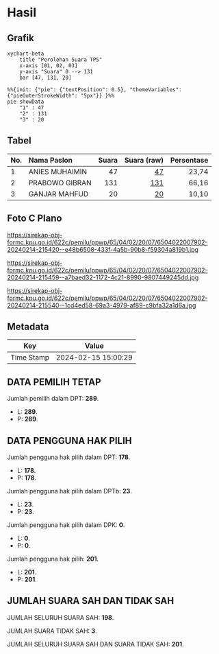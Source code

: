 # Hasil

## Grafik

```mermaid
xychart-beta
    title "Perolehan Suara TPS"
    x-axis [01, 02, 03]
    y-axis "Suara" 0 --> 131
    bar [47, 131, 20]
```

```mermaid
%%{init: {"pie": {"textPosition": 0.5}, "themeVariables": {"pieOuterStrokeWidth": "5px"}} }%%
pie showData
    "1" : 47
    "2" : 131
    "3" : 20
```

## Tabel

| No. | Nama Paslon    | Suara | Suara (raw) | Persentase |
|:--- |:-------------- | -----:| -----------:| ----------:|
| 1   | ANIES MUHAIMIN | 47    | [47][p-1]   | 23,74      |
| 2   | PRABOWO GIBRAN | 131   | [131][p-2]  | 66,16      |
| 3   | GANJAR MAHFUD  | 20    | [20][p-3]   | 10,10      |


[p-1]: https://github.com/gigit-pemilu/pemilu-2024-65-kalimantan-utara/blob/main/pilpres/hitung-suara/sub/65-kalimantan-utara/sub/04-tana-tidung/sub/02-sesayap-hilir/sub/2007-menjelutung/sub/902-tps/sub/paslon-1.txt
[p-2]: https://github.com/gigit-pemilu/pemilu-2024-65-kalimantan-utara/blob/main/pilpres/hitung-suara/sub/65-kalimantan-utara/sub/04-tana-tidung/sub/02-sesayap-hilir/sub/2007-menjelutung/sub/902-tps/sub/paslon-2.txt
[p-3]: https://github.com/gigit-pemilu/pemilu-2024-65-kalimantan-utara/blob/main/pilpres/hitung-suara/sub/65-kalimantan-utara/sub/04-tana-tidung/sub/02-sesayap-hilir/sub/2007-menjelutung/sub/902-tps/sub/paslon-3.txt

## Foto C Plano

https://sirekap-obj-formc.kpu.go.id/622c/pemilu/ppwp/65/04/02/20/07/6504022007902-20240214-215420--e48b6508-433f-4a5b-90b8-f59304a819b1.jpg

https://sirekap-obj-formc.kpu.go.id/622c/pemilu/ppwp/65/04/02/20/07/6504022007902-20240214-215459--a7baed32-1172-4c21-8990-9807449245dd.jpg

https://sirekap-obj-formc.kpu.go.id/622c/pemilu/ppwp/65/04/02/20/07/6504022007902-20240214-215540--1cd4ed58-69a3-4979-af89-c9bfa32a1d6a.jpg


## Metadata

| Key        | Value               |
| ---------- | ------------------- |
| Time Stamp | 2024-02-15 15:00:29 |


## DATA PEMILIH TETAP

Jumlah pemilih dalam DPT: **289**.
 * L: **289**.
 * P: **289**.

## DATA PENGGUNA HAK PILIH

Jumlah pengguna hak pilih dalam DPT: **178**.
 * L: **178**.
 * P: **178**.

Jumlah pengguna hak pilih dalam DPTb: **23**.
 * L: **23**.
 * P: **23**.

Jumlah pengguna hak pilih dalam DPK: **0**.
 * L: **0**.
 * P: **0**.

Jumlah pengguna hak pilih: **201**.
 * L: **201**.
 * P: **201**.

## JUMLAH SUARA SAH DAN TIDAK SAH

JUMLAH SELURUH SUARA SAH: **198**.

JUMLAH SUARA TIDAK SAH: **3**.

JUMLAH SELURUH SUARA SAH DAN SUARA TIDAK SAH: **201**.


